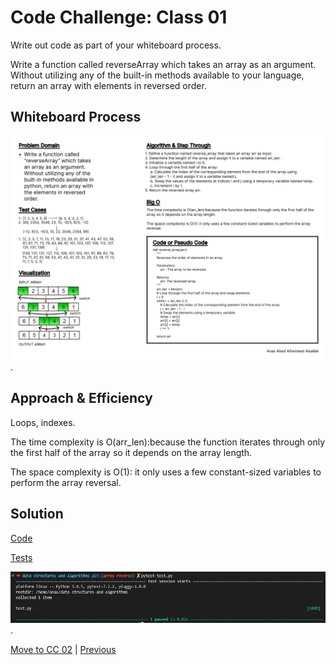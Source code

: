 # Code Challenge: Class 01

Write out code as part of your whiteboard process.

Write a function called reverseArray which takes an array as an argument. Without utilizing any of the built-in methods available to your language, return an array with elements in reversed order.

## Whiteboard Process

![Whiteboard 1](../assets/Wireframe-1.jpg "whiteboard").

## Approach & Efficiency

Loops, indexes.

The time complexity is O(arr_len):because the function iterates through only the first half of the array so it depends on the array length.

The space complexity is O(1): it only uses a few constant-sized variables to perform the array reversal.

## Solution

[Code](../arrayReverse.py)

[Tests](../tests/test.py)

![Run0](../assets/run0.jpg "run0").

[Move to CC 02](../array_insert_shift/README.md) | [Previous](../README.md)
